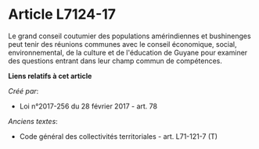 # Article L7124-17

Le grand conseil coutumier des populations amérindiennes et bushinenges peut tenir des réunions communes avec le conseil
économique, social, environnemental, de la culture et de l'éducation de Guyane pour examiner des questions entrant dans leur
champ commun de compétences.

**Liens relatifs à cet article**

_Créé par_:

  - Loi n°2017-256 du 28 février 2017 - art. 78

_Anciens textes_:

  - Code général des collectivités territoriales - art. L71-121-7 (T)
